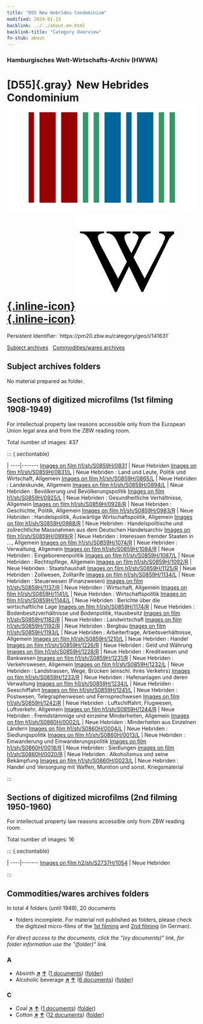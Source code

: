 ```yaml
---
title: "D55 New Hebrides Condominium"
modified: 2024-01-13
backlink: ../../about.en.html
backlink-title: "Category Overview"
fn-stub: about
---
```


### Hamburgisches Welt-Wirtschafts-Archiv (HWWA)

# [D55]{.gray}&#8201; New Hebrides Condominium &#160; [![Wikidata](/images/Wikidata-logo.svg "Wikidata"){.inline-icon}](http://www.wikidata.org/entity/Q752431) [![Wikipedia](/images/Wikipedia-W.svg "Wikipedia"){.inline-icon}](https://en.wikipedia.org/wiki/New_Hebrides)

<div class="hint">Persistent Identifier: `https://pm20.zbw.eu/category/geo/i/141631`</div>





[Subject archives](#subject-archives-folders) &#160; [Commodities/wares archives](#commoditieswares-archives-folders)




## Subject archives folders








No material prepared as folder.



<a id="filmsections" />

## Sections of digitized microfilms (1st filming 1908-1949)

<p>For intellectual property law reasons accessible only from the European Union legal area and from the ZBW reading room.</p>



<p>Total number of images: 437</p>




::: {.sectiontable}

 | 
----|-------
<a class="btn" href="https://pm20.zbw.eu/film/h1/sh/S0859H/0831" rel="nofollow">Images on film h1/sh/S0859H/0831</a> | Neue Hebriden
<a class="btn" href="https://pm20.zbw.eu/film/h1/sh/S0859H/0831/L" rel="nofollow">Images on film h1/sh/S0859H/0831/L</a> | Neue Hebriden : Land und Leute, Politik und Wirtschaft, Allgemein
<a class="btn" href="https://pm20.zbw.eu/film/h1/sh/S0859H/0865/L" rel="nofollow">Images on film h1/sh/S0859H/0865/L</a> | Neue Hebriden : Landeskunde, Allgemein
<a class="btn" href="https://pm20.zbw.eu/film/h1/sh/S0859H/0894/L" rel="nofollow">Images on film h1/sh/S0859H/0894/L</a> | Neue Hebriden : Bevölkerung und Bevölkerungspolitik
<a class="btn" href="https://pm20.zbw.eu/film/h1/sh/S0859H/0925/L" rel="nofollow">Images on film h1/sh/S0859H/0925/L</a> | Neue Hebriden : Gesundheitliche Verhältnisse, Allgemein
<a class="btn" href="https://pm20.zbw.eu/film/h1/sh/S0859H/0928/R" rel="nofollow">Images on film h1/sh/S0859H/0928/R</a> | Neue Hebriden : Geschichte, Politik, Allgemein
<a class="btn" href="https://pm20.zbw.eu/film/h1/sh/S0859H/0983/R" rel="nofollow">Images on film h1/sh/S0859H/0983/R</a> | Neue Hebriden : Handelspolitik, Auswärtige Wirtschaftspolitik, Allgemein
<a class="btn" href="https://pm20.zbw.eu/film/h1/sh/S0859H/0988/R" rel="nofollow">Images on film h1/sh/S0859H/0988/R</a> | Neue Hebriden : Handelspolitische und zollrechtliche Massnahmen aus dem Deutschen Handelsarchiv
<a class="btn" href="https://pm20.zbw.eu/film/h1/sh/S0859H/0999/R" rel="nofollow">Images on film h1/sh/S0859H/0999/R</a> | Neue Hebriden : Interessen fremder Staaten in ..., Allgemein
<a class="btn" href="https://pm20.zbw.eu/film/h1/sh/S0859H/1074/R" rel="nofollow">Images on film h1/sh/S0859H/1074/R</a> | Neue Hebriden : Verwaltung, Allgemein
<a class="btn" href="https://pm20.zbw.eu/film/h1/sh/S0859H/1084/R" rel="nofollow">Images on film h1/sh/S0859H/1084/R</a> | Neue Hebriden : Eingeborenenpolitik
<a class="btn" href="https://pm20.zbw.eu/film/h1/sh/S0859H/1087/L" rel="nofollow">Images on film h1/sh/S0859H/1087/L</a> | Neue Hebriden : Rechtspflege, Allgemein
<a class="btn" href="https://pm20.zbw.eu/film/h1/sh/S0859H/1092/R" rel="nofollow">Images on film h1/sh/S0859H/1092/R</a> | Neue Hebriden : Staatshaushalt
<a class="btn" href="https://pm20.zbw.eu/film/h1/sh/S0859H/1125/R" rel="nofollow">Images on film h1/sh/S0859H/1125/R</a> | Neue Hebriden : Zollwesen, Zolltarife
<a class="btn" href="https://pm20.zbw.eu/film/h1/sh/S0859H/1134/L" rel="nofollow">Images on film h1/sh/S0859H/1134/L</a> | Neue Hebriden : Steuerwesen (Finanzwesen)
<a class="btn" href="https://pm20.zbw.eu/film/h1/sh/S0859H/1137/R" rel="nofollow">Images on film h1/sh/S0859H/1137/R</a> | Neue Hebriden : Wirtschaft, Allgemein
<a class="btn" href="https://pm20.zbw.eu/film/h1/sh/S0859H/1141/L" rel="nofollow">Images on film h1/sh/S0859H/1141/L</a> | Neue Hebriden : Wirtschaftspolitik
<a class="btn" href="https://pm20.zbw.eu/film/h1/sh/S0859H/1144/L" rel="nofollow">Images on film h1/sh/S0859H/1144/L</a> | Neue Hebriden : Berichte über die wirtschaftliche Lage
<a class="btn" href="https://pm20.zbw.eu/film/h1/sh/S0859H/1174/R" rel="nofollow">Images on film h1/sh/S0859H/1174/R</a> | Neue Hebriden : Bodenbesitzverhältnisse und Bodenpolitik, Hausbesitz
<a class="btn" href="https://pm20.zbw.eu/film/h1/sh/S0859H/1182/R" rel="nofollow">Images on film h1/sh/S0859H/1182/R</a> | Neue Hebriden : Landwirtschaft
<a class="btn" href="https://pm20.zbw.eu/film/h1/sh/S0859H/1192/R" rel="nofollow">Images on film h1/sh/S0859H/1192/R</a> | Neue Hebriden : Bergbau
<a class="btn" href="https://pm20.zbw.eu/film/h1/sh/S0859H/1193/L" rel="nofollow">Images on film h1/sh/S0859H/1193/L</a> | Neue Hebriden : Arbeiterfrage, Arbeitsverhältnisse, Allgemein
<a class="btn" href="https://pm20.zbw.eu/film/h1/sh/S0859H/1210/L" rel="nofollow">Images on film h1/sh/S0859H/1210/L</a> | Neue Hebriden : Handel
<a class="btn" href="https://pm20.zbw.eu/film/h1/sh/S0859H/1226/R" rel="nofollow">Images on film h1/sh/S0859H/1226/R</a> | Neue Hebriden : Geld und Währung
<a class="btn" href="https://pm20.zbw.eu/film/h1/sh/S0859H/1228/R" rel="nofollow">Images on film h1/sh/S0859H/1228/R</a> | Neue Hebriden : Kreditwesen und Bankwesen
<a class="btn" href="https://pm20.zbw.eu/film/h1/sh/S0859H/1231/R" rel="nofollow">Images on film h1/sh/S0859H/1231/R</a> | Neue Hebriden : Verkehrswesen, Allgemein
<a class="btn" href="https://pm20.zbw.eu/film/h1/sh/S0859H/1232/L" rel="nofollow">Images on film h1/sh/S0859H/1232/L</a> | Neue Hebriden : Landstrassen, Wege, Brücken (einschl. ihres Verkehrs)
<a class="btn" href="https://pm20.zbw.eu/film/h1/sh/S0859H/1233/R" rel="nofollow">Images on film h1/sh/S0859H/1233/R</a> | Neue Hebriden : Hafenanlagen und deren Verwaltung
<a class="btn" href="https://pm20.zbw.eu/film/h1/sh/S0859H/1234/L" rel="nofollow">Images on film h1/sh/S0859H/1234/L</a> | Neue Hebriden : Seeschiffahrt
<a class="btn" href="https://pm20.zbw.eu/film/h1/sh/S0859H/1241/L" rel="nofollow">Images on film h1/sh/S0859H/1241/L</a> | Neue Hebriden : Postwesen, Telegraphenwesen und Fernsprechwesen
<a class="btn" href="https://pm20.zbw.eu/film/h1/sh/S0859H/1242/R" rel="nofollow">Images on film h1/sh/S0859H/1242/R</a> | Neue Hebriden : Luftschiffahrt, Flugwesen, Luftverkehr, Allgemein
<a class="btn" href="https://pm20.zbw.eu/film/h1/sh/S0859H/1244/R" rel="nofollow">Images on film h1/sh/S0859H/1244/R</a> | Neue Hebriden : Fremdstämmige und einzelne Minderheiten, Allgemein
<a class="btn" href="https://pm20.zbw.eu/film/h1/sh/S0860H/0002/L" rel="nofollow">Images on film h1/sh/S0860H/0002/L</a> | Neue Hebriden : Minderheiten aus Einzelnen Ländern
<a class="btn" href="https://pm20.zbw.eu/film/h1/sh/S0860H/0004/L" rel="nofollow">Images on film h1/sh/S0860H/0004/L</a> | Neue Hebriden : Siedlungspolitik
<a class="btn" href="https://pm20.zbw.eu/film/h1/sh/S0860H/0013/L" rel="nofollow">Images on film h1/sh/S0860H/0013/L</a> | Neue Hebriden : Einwanderung und Einwanderungspolitik
<a class="btn" href="https://pm20.zbw.eu/film/h1/sh/S0860H/0018/R" rel="nofollow">Images on film h1/sh/S0860H/0018/R</a> | Neue Hebriden : Siedlungen
<a class="btn" href="https://pm20.zbw.eu/film/h1/sh/S0860H/0020/R" rel="nofollow">Images on film h1/sh/S0860H/0020/R</a> | Neue Hebriden : Alkoholismus und seine Bekämpfung
<a class="btn" href="https://pm20.zbw.eu/film/h1/sh/S0860H/0023/L" rel="nofollow">Images on film h1/sh/S0860H/0023/L</a> | Neue Hebriden : Handel und Versorgung mit Waffen, Munition und sonst. Kriegsmaterial


:::




## Sections of digitized microfilms (2nd filming 1950-1960)

<p>For intellectual property law reasons accessible only from ZBW reading room.</p>



<p>Total number of images: 16</p>




::: {.sectiontable}

 | 
----|-------
<a class="btn" href="https://pm20.zbw.eu/film/h2/sh/S2737H/1054" rel="nofollow">Images on film h2/sh/S2737H/1054</a> | Neue Hebriden


:::














## Commodities/wares archives folders











In total 4 folders (until 1949), 20 documents
- folders incomplete.  For material not published as folders, please check the
digitized micro-films of the [1st filming](/film/h1_wa.de.html) and [2nd
filming](/film/h2_wa.de.html) (in German).

_For direct access to the documents, click the "(xy documents)" link, for folder information use the "(folder)" link._



### A

- Absinth [**&nearr;**](../../../ware/i/141943/about.en.html "Absinth (xXX all over the world)") [**&uarr;**](../../../ware/about.en.html#PID20.02-Sp01 "Ware category system") (<a href="https://pm20.zbw.eu/iiifview/folder/wa/141943,141631" title="about: Absinth : New Hebrides Condominium" target="_blank">1 documents</a>) ([folder](../../../../folder/wa/1419xx/141943/1416xx/141631/about.en.html))
- Alcoholic beverage [**&nearr;**](../../../ware/i/141966/about.en.html "Alcoholic beverage (xXX all over the world)") [**&uarr;**](../../../ware/about.en.html#PID20.02-Sp "Ware category system") (<a href="https://pm20.zbw.eu/iiifview/folder/wa/141966,141631" title="about: Alcoholic beverage : New Hebrides Condominium" target="_blank">6 documents</a>) ([folder](../../../../folder/wa/1419xx/141966/1416xx/141631/about.en.html))

### C

- Coal [**&nearr;**](../../../ware/i/143120/about.en.html "Coal (xXX all over the world)") [**&uarr;**](../../../ware/about.en.html#PRB02.01 "Ware category system") (<a href="https://pm20.zbw.eu/iiifview/folder/wa/143120,141631" title="about: Coal : New Hebrides Condominium" target="_blank">1 documents</a>) ([folder](../../../../folder/wa/1431xx/143120/1416xx/141631/about.en.html))
- Cotton [**&nearr;**](../../../ware/i/142089/about.en.html "Cotton (xXX all over the world)") [**&uarr;**](../../../ware/about.en.html#PLW04-Bw "Ware category system") (<a href="https://pm20.zbw.eu/iiifview/folder/wa/142089,141631" title="about: Cotton : New Hebrides Condominium" target="_blank">12 documents</a>) ([folder](../../../../folder/wa/1420xx/142089/1416xx/141631/about.en.html))




